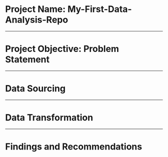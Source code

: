 # Project Name: My-First-Data-Analysis-Repo

----
# Project Objective: Problem Statement



-----
# Data Sourcing



----
# Data Transformation



----
# Findings and Recommendations
